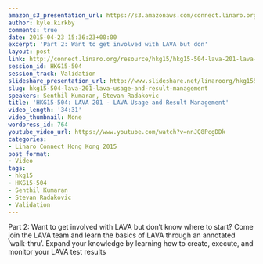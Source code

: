 ```yaml
---
amazon_s3_presentation_url: https://s3.amazonaws.com/connect.linaro.org/hkg15/Videos/02-13-Friday/HKG15-504.pdf
author: kyle.kirkby
comments: true
date: 2015-04-23 15:36:23+00:00
excerpt: 'Part 2: Want to get involved with LAVA but don'
layout: post
link: http://connect.linaro.org/resource/hkg15/hkg15-504-lava-201-lava-usage-and-result-management/
session_id: HKG15-504
session_track: Validation
slideshare_presentation_url: http://www.slideshare.net/linaroorg/hkg15504-lava-201-lava-usage-and-result-management
slug: hkg15-504-lava-201-lava-usage-and-result-management
speakers: Senthil Kumaran, Stevan Radakovic
title: 'HKG15-504: LAVA 201 - LAVA Usage and Result Management'
video_length: '34:31'
video_thumbnail: None
wordpress_id: 764
youtube_video_url: https://www.youtube.com/watch?v=nnJQ8PcgDDk
categories:
- Linaro Connect Hong Kong 2015
post_format:
- Video
tags:
- hkg15
- HKG15-504
- Senthil Kumaran
- Stevan Radakovic
- Validation
---
```


Part 2: Want to get involved with LAVA but don’t know where to start? Come join the LAVA team and learn the basics of LAVA through an annotated ‘walk-thru’. Expand your knowledge by learning how to create, execute, and monitor your LAVA test results
